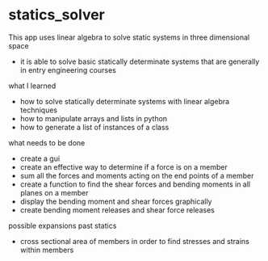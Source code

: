 # statics_solver
This app uses linear algebra to solve static systems in three dimensional space
- it is able to solve basic statically determinate systems that are generally in entry engineering courses

what I learned
- how to solve statically determinate systems with linear algebra techniques
- how to manipulate arrays and lists in python
- how to generate a list of instances of a class

what needs to be done
- create a gui
- create an effective way to determine if a force is on a member
- sum all the forces and moments acting on the end points of a member
- create a function to find the shear forces and bending moments in all planes on a member
- display the bending moment and shear forces graphically
- create bending moment releases and shear force releases

possible expansions past statics
- cross sectional area of members in order to find stresses and strains within members
